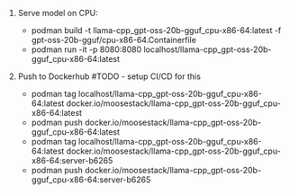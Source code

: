 1. Serve model on CPU:
     - podman build -t llama-cpp_gpt-oss-20b-gguf_cpu-x86-64:latest -f gpt-oss-20b-gguf/cpu-x86-64.Containerfile
     - podman run -it -p 8080:8080 localhost/llama-cpp_gpt-oss-20b-gguf_cpu-x86-64:latest
  
2. Push to Dockerhub #TODO - setup CI/CD for this
     - podman tag localhost/llama-cpp_gpt-oss-20b-gguf_cpu-x86-64:latest docker.io/moosestack/llama-cpp_gpt-oss-20b-gguf_cpu-x86-64:latest
     - podman push docker.io/moosestack/llama-cpp_gpt-oss-20b-gguf_cpu-x86-64:latest
     - podman tag localhost/llama-cpp_gpt-oss-20b-gguf_cpu-x86-64:latest docker.io/moosestack/llama-cpp_gpt-oss-20b-gguf_cpu-x86-64:server-b6265
     - podman push docker.io/moosestack/llama-cpp_gpt-oss-20b-gguf_cpu-x86-64:server-b6265